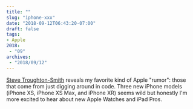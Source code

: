 ```yaml
---
title: ""
slug: "iphone-xxx"
date: "2018-09-12T06:43:20-07:00"
draft: false
tags:
- Apple
2018:
 - "09"
archives:
 - "2018/09/12"
---
```


[Steve Troughton-Smith][1] reveals my favorite kind of Apple "rumor": those that come from just digging around in code. Three new iPhone models (iPhone XS, iPhone XS Max, and iPhone XR) seems wild but honestly I'm more excited to hear about new Apple Watches and iPad Pros.

[1]: https://twitter.com/stroughtonsmith/status/1039833784387072000